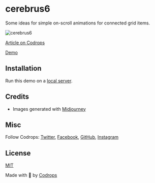 # cerebrus6

Some ideas for simple on-scroll animations for connected grid items.

![cerebrus6](https://tympanus.net/codrops/wp-content/uploads/2023/08/ConnectedGrid_feat.jpg)

[Article on Codrops](https://tympanus.net/codrops/?p=73283)

[Demo](http://tympanus.net/Development/ConnectedGrid/)

## Installation

Run this demo on a [local server](https://developer.mozilla.org/en-US/docs/Learn/Common_questions/Tools_and_setup/set_up_a_local_testing_server).

## Credits

- Images generated with [Midjourney](https://midjourney.com)

## Misc

Follow Codrops: [Twitter](http://www.twitter.com/codrops), [Facebook](http://www.facebook.com/codrops), [GitHub](https://github.com/codrops), [Instagram](https://www.instagram.com/codropsss/)

## License
[MIT](LICENSE)

Made with :blue_heart:  by [Codrops](http://www.codrops.com)





